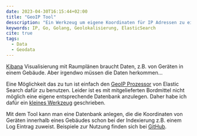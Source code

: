 ```yaml
---
date: 2023-04-30T16:15:44+02:00
title: "GeoIP Tool"
desscription: "Ein Werkzeug um eigene Koordinaten für IP Adressen zu einem ElasticSearch Index hinzuzufügen, z.B. zur Indoor Navigation"
keywords: IP, Go, Golang, Geolokalisierung, ElasticSearch
cite: true
tags:
  - Data
  - Geodata
---
```


[Kibana](https://www.elastic.co/de/kibana) Visualisierung mit Raumplänen braucht Daten, z.B. von Geräten in einem Gebäude. Aber irgendwo müssen die Daten herkommen...
<!--more-->

Eine Möglichkeit das zu tun ist einfach den [GeoIP Prozessor](https://www.elastic.co/guide/en/elasticsearch/reference/current/geoip-processor.html) von Elastic Search dafür zu benutzen. Leider ist es mit mitgelieferten Bordmittel nicht möglich eine eigene entsprechende Datenbank anzulegen. Daher habe ich dafür ein [kleines Werkzeug](https://github.com/cmahnke/geoip-tool) geschrieben.

Mit dem Tool kann man eine Datenbank anlegen, die die Koordinaten von Geräten innerhalb eines Gebäudes schon bei der Indexierung z.B. einem Log Eintrag zuweist. Beispiele zur Nutzung finden sich bei [GitHub](https://github.com/cmahnke/geoip-tool).
